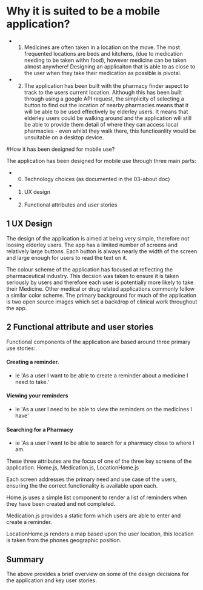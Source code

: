 # Why it is suited to be a mobile application?

- 1) Medicines are often taken in a location on the move. The most frequented locations are beds and kitchens, (due to medication needing to be taken withn food), however medicine can be taken almost anywhere! Designing an applicaiton that is able to as close to the user when they take their medication as possible is pivotal. 

- 2) The application has been built with the pharmacy finder aspect to track to the users current location. Although this has been built through using a google API request, the simplicity of selecting a button to find out the location of nearby pharmacies means that it will be able to be used effectively by elderley users. It means that elderley users could be walking around and the application will still be able to provide them detail of where they can access local pharmacies - even whilst they walk there, this functioanlity would be unsuitable on a desktop device.

#How it has been designed for mobile use?

The application has been designed for mobile use through three main parts:

- 0) Technology choices (as documented in the 03-about doc)
- 1) UX design
- 2) Functional attributes and user stories

## 1 UX Design

The design of the application is aimed at being very simple, therefore not loosing elderley users. The app has a limited number of screens and relatively large buttons. Each button is always nearly the width of the screen and large enough for users to read the text on it.

The colour scheme of the application has focused at reflecting the pharmaceutical industry. This decsion was taken to ensure it is taken seriously by users and therefore each user is potentially more likely to take their Medicine. Other medical or drug related applications commonly follow a similar color scheme. The primary background for much of the application is two open source images which set a backdrop of clinical work throughout the app.

## 2 Functional attribute and user stories

Functional components of the application are based around three primary use stories:.

#### Creating a reminder.
- ie 'As a user I want to be able to create a reminder about a medicine I need to take.' 
#### Viewing your reminders
- ie 'As a user I need to be able to view the reminders on the medicines I have'

#### Searching for a Pharmacy
- ie 'As a user I want to be able to search for a pharmacy close to where I am.

These three attributes are the focus of one of the three key screens of the application. Home.js, Medication.js, LocationHome.js

Each screen addresses the primary need and use case of the users, ensuring the the correct functionality is available upon each. 

Home.js uses a simple list component to render a list of reminders when they have been created and not completed.

Medication.js provides a static form which users are able to enter and create a reminder.

LocationHome.js renders a map based upon the user location, this location is taken from the phones geographic position.

## Summary

The above provides a brief overview on some of the design decisions for the application  and key user stories.


